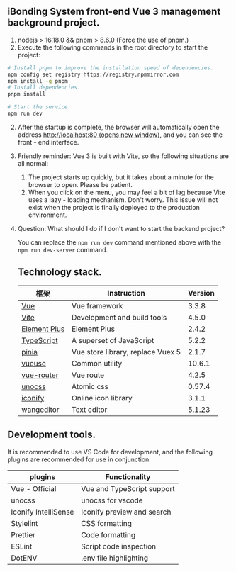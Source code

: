 ## iBonding System front-end Vue 3 management background project.

1. nodejs > 16.18.0 && pnpm > 8.6.0 (Force the use of pnpm.)
1. Execute the following commands in the root directory to start the project:

```bash
# Install pnpm to improve the installation speed of dependencies.
npm config set registry https://registry.npmmirror.com
npm install -g pnpm
# Install dependencies.
pnpm install

# Start the service.
npm run dev
```

2. After the startup is complete, the browser will automatically open the address [http://localhost:80 (opens new window)](http://localhost/), and you can see the front - end interface.

3. Friendly reminder: Vue 3 is built with Vite, so the following situations are all normal:

   1. The project starts up quickly, but it takes about a minute for the browser to open. Please be patient.
   2. When you click on the menu, you may feel a bit of lag because Vite uses a lazy - loading mechanism. Don't worry. This issue will not exist when the project is finally deployed to the production environment. 

4. Question: What should I do if I don't want to start the backend project?

   You can replace the `npm run dev` command mentioned above with the `npm run dev-server` command.

   
   
   ## Technology stack.
   
   | 框架                                               | Instruction                       | Version |
   | -------------------------------------------------- | --------------------------------- | ------- |
   | [Vue](https://staging-cn.vuejs.org/)               | Vue framework                     | 3.3.8   |
   | [Vite](https://cn.vitejs.dev//)                    | Development and build tools       | 4.5.0   |
   | [Element Plus](https://element-plus.org/zh-CN/)    | Element Plus                      | 2.4.2   |
   | [TypeScript](https://www.typescriptlang.org/docs/) | A superset of JavaScript          | 5.2.2   |
   | [pinia](https://pinia.vuejs.org/)                  | Vue store library, replace Vuex 5 | 2.1.7   |
   | [vueuse](https://vueuse.org/)                      | Common utility                    | 10.6.1  |
   | [vue-router](https://router.vuejs.org/)            | Vue route                         | 4.2.5   |
   | [unocss](https://uno.antfu.me/)                    | Atomic css                        | 0.57.4  |
   | [iconify](https://icon-sets.iconify.design/)       | Online icon library               | 3.1.1   |
   | [wangeditor](https://www.wangeditor.com/)          | Text editor                       | 5.1.23  |



## Development tools.

It is recommended to use VS Code for development, and the following plugins are recommended for use in conjunction:

| plugins              | Functionality              |
| -------------------- | -------------------------- |
| Vue - Official       | Vue and TypeScript support |
| unocss               | unocss for vscode          |
| Iconify IntelliSense | Iconify preview and search |
| Stylelint            | CSS formatting             |
| Prettier             | Code formatting            |
| ESLint               | Script code inspection     |
| DotENV               | .env file highlighting     |